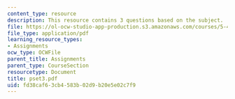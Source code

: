 ```yaml
---
content_type: resource
description: This resource contains 3 questions based on the subject.
file: https://ol-ocw-studio-app-production.s3.amazonaws.com/courses/5-44-organometallic-chemistry-fall-2004/fd38caf63cb4583b02d9b20e5e02c7f9_pset3.pdf
file_type: application/pdf
learning_resource_types:
- Assignments
ocw_type: OCWFile
parent_title: Assignments
parent_type: CourseSection
resourcetype: Document
title: pset3.pdf
uid: fd38caf6-3cb4-583b-02d9-b20e5e02c7f9
---
```

